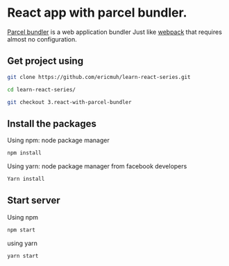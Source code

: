 # React app with parcel bundler.

[Parcel bundler](https://parceljs.org/) is a web application bundler Just like [webpack](https://webpack.js.org/) that requires almost no configuration.

## Get project using
```bash
git clone https://github.com/ericmuh/learn-react-series.git
```
```bash
cd learn-react-series/

```
```bash
git checkout 3.react-with-parcel-bundler 

```

## Install the packages

Using npm: node package manager

```bash
npm install 
```
Using yarn: node package manager from facebook developers
```bash
Yarn install 
```

## Start server
Using  npm
```bash
npm start
```
using yarn
```bash
yarn start
```